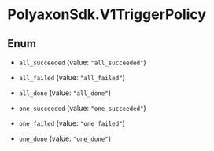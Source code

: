# PolyaxonSdk.V1TriggerPolicy

## Enum


* `all_succeeded` (value: `"all_succeeded"`)

* `all_failed` (value: `"all_failed"`)

* `all_done` (value: `"all_done"`)

* `one_succeeded` (value: `"one_succeeded"`)

* `one_failed` (value: `"one_failed"`)

* `one_done` (value: `"one_done"`)


